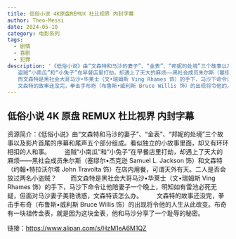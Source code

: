 ```yaml
---
title: 低俗小说 4K原盘REMUX 杜比视界 内封字幕
author: Theo-Messi
date: 2024-05-10
category: 电影系列
tags:
  - 剧情
  - 喜剧
  - 犯罪
description: '《低俗小说》由“文森特和马沙的妻子”、“金表”、“邦妮的处境”三个故事以及影片首尾的序幕和尾声五个部分组成。看似独立的小故事里面，却又有环环相扣的人和事。
　　盗贼“小南瓜”和“小兔子”在早餐店里打劫，却遇上了天大的麻烦——黑社会成员朱尔斯（塞缪尔•杰克逊 Samuel L. Jackson 饰）和文森特（约翰•特拉沃尔塔 John Travolta 饰）在店内用餐，可谓天外有天。二人是否会放过两名小盗贼？
　　而文森特是黑社会大哥马沙•华莱士（文•瑞姆斯 Ving Rhames 饰）的手下，马沙下命令让他陪妻子一个晚上，明知如有雷池必死无疑，但面对马沙妻子美艳诱惑，文森特该怎么办。
　　文森特的故事还没完，拳击手布奇（布鲁斯•威利斯 Bruce Willis 饰）的出现将令他的人生从此改变。布奇有一块祖传金表，就是因为这块金表，他和马沙分享了一个耻辱的秘密。'
---
```


## 低俗小说 4K 原盘 REMUX 杜比视界 内封字幕

资源简介：《低俗小说》由“文森特和马沙的妻子”、“金表”、“邦妮的处境”三个故事以及影片首尾的序幕和尾声五个部分组成。看似独立的小故事里面，却又有环环相扣的人和事。
　　盗贼“小南瓜”和“小兔子”在早餐店里打劫，却遇上了天大的麻烦——黑社会成员朱尔斯（塞缪尔•杰克逊 Samuel L. Jackson 饰）和文森特（约翰•特拉沃尔塔 John Travolta 饰）在店内用餐，可谓天外有天。二人是否会放过两名小盗贼？
　　而文森特是黑社会大哥马沙•华莱士（文•瑞姆斯 Ving Rhames 饰）的手下，马沙下命令让他陪妻子一个晚上，明知如有雷池必死无疑，但面对马沙妻子美艳诱惑，文森特该怎么办。
　　文森特的故事还没完，拳击手布奇（布鲁斯•威利斯 Bruce Willis 饰）的出现将令他的人生从此改变。布奇有一块祖传金表，就是因为这块金表，他和马沙分享了一个耻辱的秘密。

链接：https://www.alipan.com/s/HzM1eA6M1QZ
